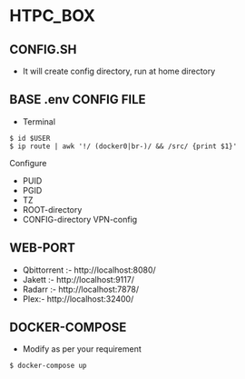 # HTPC_BOX

## CONFIG.SH
* It will create config directory, run at home directory

## BASE .env CONFIG FILE

* Terminal
```
$ id $USER
$ ip route | awk '!/ (docker0|br-)/ && /src/ {print $1}'
```
Configure
* PUID 
* PGID 
* TZ 
* ROOT-directory 
* CONFIG-directory VPN-config

## WEB-PORT 
* Qbittorrent :- http://localhost:8080/
* Jakett :- http://localhost:9117/
* Radarr :- http://localhost:7878/
* Plex:- http://localhost:32400/

## DOCKER-COMPOSE
* Modify as per your requirement
```
$ docker-compose up
```
